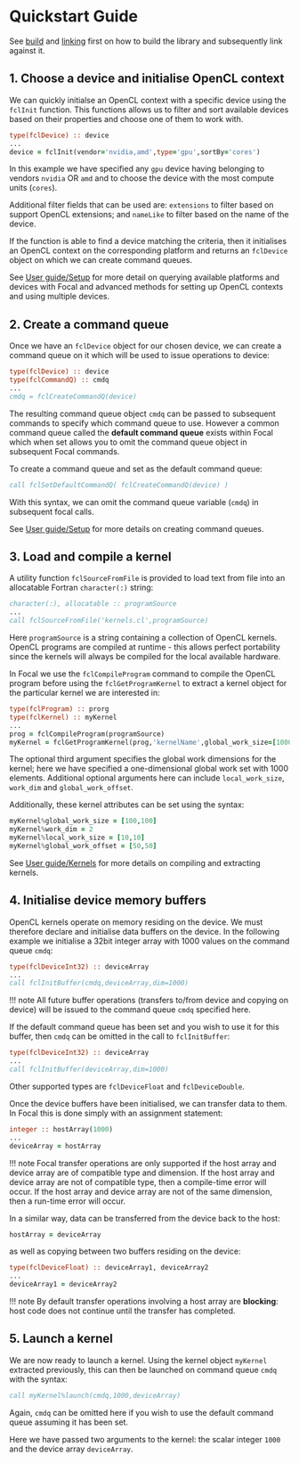 # Quickstart Guide

See [build](../build) and [linking](../linking) first on how to build the library and subsequently link against it.

## 1. Choose a device and initialise OpenCL context

We can quickly initialse an OpenCL context with a specific device using the `fclInit` function.
This functions allows us to filter and sort available devices based on their properties and choose one of them
to work with.

```fortran
type(fclDevice) :: device
...
device = fclInit(vendor='nvidia,amd',type='gpu',sortBy='cores')
```

In this example we have specified any `gpu` device having belonging to vendors `nvidia` OR `amd` and to choose the device
with the most compute units (`cores`).

Additional filter fields that can be used are: `extensions` to filter based on support OpenCL extensions;
and `nameLike` to filter based on the name of the device.

If the function is able to find a device matching the criteria, then it initialises an OpenCL context on the corresponding
platform and returns an `fclDevice` object on which we can create command queues.

See [User guide/Setup](../setup/) for more detail on querying available platforms and devices with Focal and advanced methods for setting up OpenCL contexts and using multiple devices.

## 2. Create a command queue
Once we have an `fclDevice` object for our chosen device, we can create a command queue on it which will be used to issue operations to device:

```fortran
type(fclDevice) :: device
type(fclCommandQ) :: cmdq
...
cmdq = fclCreateCommandQ(device)
```

The resulting command queue object `cmdq` can be passed to subsequent commands to specify which command queue to use.
However a common command queue called the __default command queue__ exists within Focal which when set allows you to omit
the command queue object in subsequent Focal commands.

To create a command queue and set as the default command queue:

```fortran
call fclSetDefaultCommandQ( fclCreateCommandQ(device) )
```

With this syntax, we can omit the command queue variable (`cmdq`) in subsequent focal calls.

See [User guide/Setup](../setup/) for more details on creating command queues.

## 3. Load and compile a kernel

A utility function `fclSourceFromFile` is provided to load text from file into an allocatable Fortran `character(:)` string:

```fortran
character(:), allocatable :: programSource
...
call fclSourceFromFile('kernels.cl',programSource)
```

Here `programSource` is a string containing a collection of OpenCL kernels.
OpenCL programs are compiled at runtime - this allows perfect portability since the kernels will always be compiled
for the local available hardware.

In Focal we use the `fclCompileProgram` command to compile the OpenCL program before using the `fclGetProgramKernel` 
to extract a kernel object for the particular kernel we are interested in:

```fortran
type(fclProgram) :: prorg
type(fclKernel) :: myKernel
...
prog = fclCompileProgram(programSource)
myKernel = fclGetProgramKernel(prog,'kernelName',global_work_size=[1000])
```

The optional third argument specifies the global work dimensions for the kernel; here we have specified
a one-dimensional global work set with 1000 elements.
Additional optional arguments here can include `local_work_size`, `work_dim` and `global_work_offset`.

Additionally, these kernel attributes can be set using the syntax:

```fortran
myKernel%global_work_size = [100,100]
myKernel%work_dim = 2
myKernel%local_work_size = [10,10]
myKernel%global_work_offset = [50,50]
```

See [User guide/Kernels](../kernels/) for more details on compiling and extracting kernels.


## 4. Initialise device memory buffers

OpenCL kernels operate on memory residing on the device. We must therefore declare and initialise data buffers on the device.
In the following example we initialise a 32bit integer array with 1000 values on the command queue `cmdq`:

```fortran
type(fclDeviceInt32) :: deviceArray
...
call fclInitBuffer(cmdq,deviceArray,dim=1000)
```

!!! note
    All future buffer operations (transfers to/from device and copying on device) will be issued to the command queue `cmdq` specified here.

If the default command queue has been set and you wish to use it for this buffer, then `cmdq` can be omitted in the call to `fclInitBuffer`:

```fortran
type(fclDeviceInt32) :: deviceArray
...
call fclInitBuffer(deviceArray,dim=1000)
```

Other supported types are `fclDeviceFloat` and `fclDeviceDouble`.

Once the device buffers have been initialised, we can transfer data to them. In Focal this is done simply with an assignment statement:

```fortran
integer :: hostArray(1000)
...
deviceArray = hostArray
```

!!! note
    Focal transfer operations are only supported if the host array and device array are of compatible type and dimension.
    If the host array and device array are not of compatible type, then a compile-time error will occur.
    If the host array and device array are not of the same dimension, then a run-time error will occur.


In a similar way, data can be transferred from the device back to the host:

```fortran
hostArray = deviceArray
```

as well as copying between two buffers residing on the device:

```fortran
type(fclDeviceFloat) :: deviceArray1, deviceArray2
...
deviceArray1 = deviceArray2
```

!!! note
    By default transfer operations involving a host array are __blocking__: host code does not continue until the transfer has completed.


## 5. Launch a kernel

We are now ready to launch a kernel. Using the kernel object `myKernel` extracted previously, this can then be launched on command queue `cmdq` with the syntax:

```fortran
call myKernel%launch(cmdq,1000,deviceArray)
```

Again, `cmdq` can be omitted here if you wish to use the default command queue assuming it has been set.

Here we have passed two arguments to the kernel: the scalar integer `1000` and the device array `deviceArray`.
